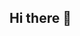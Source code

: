 ## Hi there 👋

<!--
**IsaacMartinez12345/IsaacMartinez12345** is a ✨ _special_ ✨ repository because its `README.md` (this file) appears on your GitHub profile.

Here are some ideas to get you started:

- 🔭 I’m currently working on getting my associates in cyber security and transferring to Cal State San Bernandino 
- 🌱 I’m currently learning how
- 🤔 I’m looking for help with ...
- 💬 Ask me about ...
- 📫 How to reach me: ...
- 😄 Pronouns: ...
- ⚡ Fun fact: ...

# 💻 Tech Stack:
![C](https://img.shields.io/badge/c-%2300599C.svg?style=for-the-badge&logo=c&logoColor=white) ![C#](https://img.shields.io/badge/c%23-%23239120.svg?style=for-the-badge&logo=csharp&logoColor=white) ![C++](https://img.shields.io/badge/c++-%2300599C.svg?style=for-the-badge&logo=c%2B%2B&logoColor=white) ![HTML5](https://img.shields.io/badge/html5-%23E34F26.svg?style=for-the-badge&logo=html5&logoColor=white) ![JavaScript](https://img.shields.io/badge/javascript-%23323330.svg?style=for-the-badge&logo=javascript&logoColor=%23F7DF1E) ![PowerShell](https://img.shields.io/badge/PowerShell-%235391FE.svg?style=for-the-badge&logo=powershell&logoColor=white) ![Windows Terminal](https://img.shields.io/badge/Windows%20Terminal-%234D4D4D.svg?style=for-the-badge&logo=windows-terminal&logoColor=white)
# 📊 GitHub Stats:
![](https://github-readme-stats.vercel.app/api?username=IsaacMartinez12345&theme=dark&hide_border=false&include_all_commits=true&count_private=false)<br/>
![](https://github-readme-streak-stats.herokuapp.com/?user=IsaacMartinez12345&theme=dark&hide_border=false)<br/>
![](https://github-readme-stats.vercel.app/api/top-langs/?username=IsaacMartinez12345&theme=dark&hide_border=false&include_all_commits=true&count_private=false&layout=compact)

---
[![](https://visitcount.itsvg.in/api?id=IsaacMartinez12345&icon=0&color=0)](https://visitcount.itsvg.in)
-->
